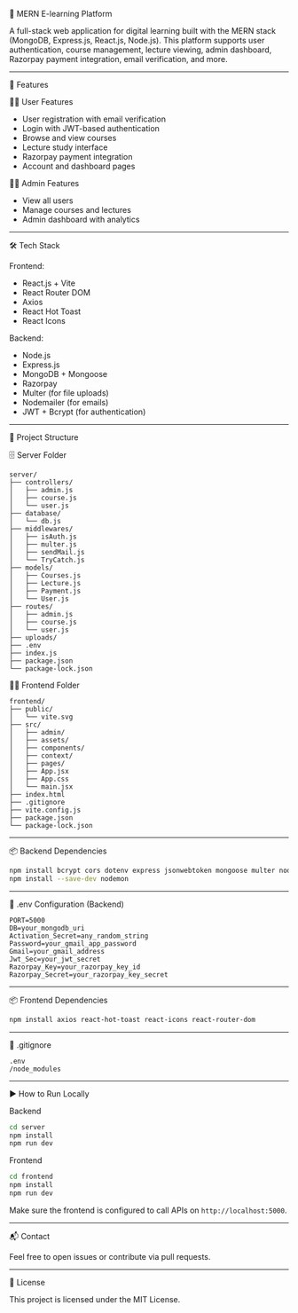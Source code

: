 📘 MERN E-learning Platform

A full-stack web application for digital learning built with the MERN stack (MongoDB, Express.js, React.js, Node.js). This platform supports user authentication, course management, lecture viewing, admin dashboard, Razorpay payment integration, email verification, and more.

---

🚀 Features

👨‍🎓 User Features
- User registration with email verification
- Login with JWT-based authentication
- Browse and view courses
- Lecture study interface
- Razorpay payment integration
- Account and dashboard pages

🧑‍💼 Admin Features
- View all users
- Manage courses and lectures
- Admin dashboard with analytics

---

🛠️ Tech Stack

Frontend:
- React.js + Vite
- React Router DOM
- Axios
- React Hot Toast
- React Icons

Backend:
- Node.js
- Express.js
- MongoDB + Mongoose
- Razorpay
- Multer (for file uploads)
- Nodemailer (for emails)
- JWT + Bcrypt (for authentication)

---

📁 Project Structure

🗄️ Server Folder

```
server/
├── controllers/
│   ├── admin.js
│   ├── course.js
│   └── user.js
├── database/
│   └── db.js
├── middlewares/
│   ├── isAuth.js
│   ├── multer.js
│   ├── sendMail.js
│   └── TryCatch.js
├── models/
│   ├── Courses.js
│   ├── Lecture.js
│   ├── Payment.js
│   └── User.js
├── routes/
│   ├── admin.js
│   ├── course.js
│   └── user.js
├── uploads/
├── .env
├── index.js
├── package.json
└── package-lock.json
```

🧑‍🎨 Frontend Folder

```
frontend/
├── public/
│   └── vite.svg
├── src/
│   ├── admin/
│   ├── assets/
│   ├── components/
│   ├── context/
│   ├── pages/
│   ├── App.jsx
│   ├── App.css
│   └── main.jsx
├── index.html
├── .gitignore
├── vite.config.js
├── package.json
└── package-lock.json
```

---

📦 Backend Dependencies

```bash
npm install bcrypt cors dotenv express jsonwebtoken mongoose multer nodemailer razorpay uuid
npm install --save-dev nodemon
```

---
🔧 .env Configuration (Backend)

```env
PORT=5000
DB=your_mongodb_uri
Activation_Secret=any_random_string
Password=your_gmail_app_password
Gmail=your_gmail_address
Jwt_Sec=your_jwt_secret
Razorpay_Key=your_razorpay_key_id
Razorpay_Secret=your_razorpay_key_secret
```

---

📦 Frontend Dependencies

```bash
npm install axios react-hot-toast react-icons react-router-dom
```

---

🔐 .gitignore

```
.env
/node_modules
```

---

▶️ How to Run Locally

Backend
```bash
cd server
npm install
npm run dev
```

Frontend
```bash
cd frontend
npm install
npm run dev
```

Make sure the frontend is configured to call APIs on `http://localhost:5000`.

---

📬 Contact

Feel free to open issues or contribute via pull requests.

----
📄 License

This project is licensed under the MIT License.

